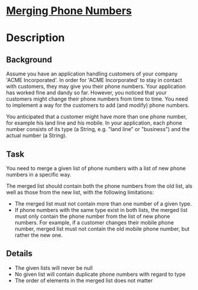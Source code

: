 # [Merging Phone Numbers](https://www.codewars.com/kata/merging-phone-numbers "https://www.codewars.com/kata/59565018bf41d39dc5000043")

# Description

## Background

Assume you have an application handling customers of your company 'ACME Incorporated'. In order for 'ACME Incorporated' to stay in contact with customers, they may give you their phone numbers. Your application has worked fine and dandy so far. However, you noticed that your customers might change their phone numbers from time to time. You need to implement a way for the customers to add (and modify) phone numbers.

You anticipated that a customer might have more than one phone number, for example his land line and his mobile. In your application, each phone number consists of its type (a String, e.g. "land line" or "business") and the actual number (a String).

## Task

You need to merge a given list of phone numbers with a list of new phone numbers in a specific way.

The merged list should contain both the phone numbers from the old list, als well as those from the new list, with the following limitations:

- The merged list must not contain more than one number of a given type.
- If phone numbers with the same type exist in both lists, the merged list must only contain the phone number from the list of new phone numbers. For example, if a customer changes their mobile phone number, merged list must not contain the old mobile phone number, but rather the new one.

## Details

- The given lists will never be null
- No given list will contain duplicate phone numbers with regard to type
- The order of elements in the merged list does not matter
